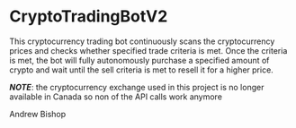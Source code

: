 # CryptoTradingBotV2

This cryptocurrency trading bot continuously scans the cryptocurrency prices and checks whether specified trade criteria is met. Once the criteria is met, the bot will fully autonomously purchase a specified amount of crypto and wait until the sell criteria is met to resell it for a higher price.

***NOTE***: the cryptocurrency exchange used in this project is no longer available in Canada so non of the API calls work anymore

Andrew Bishop
